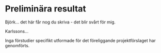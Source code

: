 # Preliminära resultat

Björk... det här får nog du skriva - det blir svårt för mig. 

Karlssons...

Inga förstudier specifikt utformade för det föreliggande projektförslaget har genomförts. 